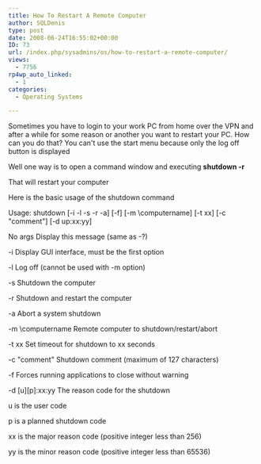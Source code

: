 ```yaml
---
title: How To Restart A Remote Computer
author: SQLDenis
type: post
date: 2008-06-24T16:55:02+00:00
ID: 73
url: /index.php/sysadmins/os/how-to-restart-a-remote-computer/
views:
  - 7756
rp4wp_auto_linked:
  - 1
categories:
  - Operating Systems

---
```

Sometimes you have to login to your work PC from home over the VPN and after a while for some reason or another you want to restart your PC. How can you do that? You can't use the start menu because only the log off button is displayed
  
Well one way is to open a command window and executing **shutdown -r** 
  
That will restart your computer 

Here is the basic usage of the shutdown command 

Usage: shutdown \[-i -l -s -r -a\] \[-f\] \[-m \computername\] \[-t xx\] \[-c "comment"\] \[-d up:xx:yy\] 

No args Display this message (same as -?)
  
-i Display GUI interface, must be the first option
  
-l Log off (cannot be used with -m option)
  
-s Shutdown the computer
  
-r Shutdown and restart the computer
  
-a Abort a system shutdown
  
-m \computername Remote computer to shutdown/restart/abort
  
-t xx Set timeout for shutdown to xx seconds
  
-c "comment" Shutdown comment (maximum of 127 characters)
  
-f Forces running applications to close without warning
  
-d \[u\]\[p\]:xx:yy The reason code for the shutdown
  
u is the user code
  
p is a planned shutdown code
  
xx is the major reason code (positive integer less than 256)
  
yy is the minor reason code (positive integer less than 65536)